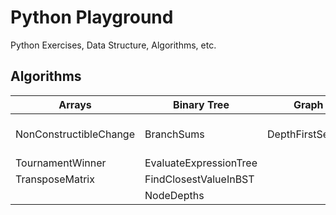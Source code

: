 # Python Playground

Python Exercises, Data Structure, Algorithms, etc.

## Algorithms 

| Arrays                 | Binary Tree            | Graph            | Strings | Greedy               |
|------------------------|------------------------|------------------|---------|----------------------|
| NonConstructibleChange | BranchSums             | DepthFirstSearch |         | Minimum Waiting Time |
| TournamentWinner       | EvaluateExpressionTree |                  |         |                      |
| TransposeMatrix        | FindClosestValueInBST  |                  |         |                      |
|                        | NodeDepths             |                  |         |                      |

